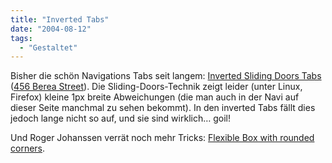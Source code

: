 ```yaml
---
title: "Inverted Tabs"
date: "2004-08-12"
tags:
  - "Gestaltet"
---
```


Bisher die schön Navigations Tabs seit langem: [Inverted Sliding Doors Tabs](http://www.456bereastreet.com/lab/inverted_tabs/) ([456 Berea Street](http://www.456bereastreet.com/archive/200406/inverted_sliding_doors_tabs/)). Die Sliding-Doors-Technik zeigt leider (unter Linux, Firefox) kleine 1px breite Abweichungen (die man auch in der Navi auf dieser Seite manchmal zu sehen bekommt). In den inverted Tabs fällt dies jedoch lange nicht so auf, und sie sind wirklich… goil!

Und Roger Johanssen verrät noch mehr Tricks: [Flexible Box with rounded corners](http://www.456bereastreet.com/archive/200406/flexible_box_with_custom_corners_and_borders/).
